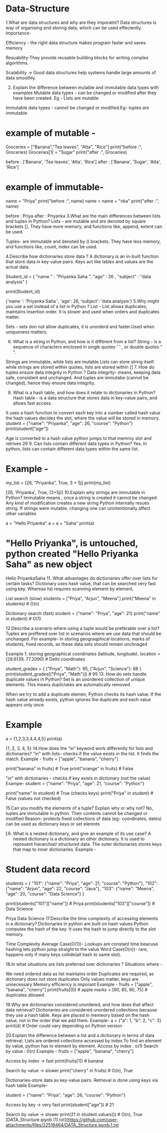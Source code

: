 # Data-Structure
1.What are data structures and why are they imporatnt?
Data structures is way of organising and storing data, which can be used effeciently. Importance-

Efficiency - the right data structure makes program faster and saves memory

Resuability-They provide reusable building blocks for writing complex algorithms.

Scalability → Good data structures help systems handle large amounts of data smoothly.

2. Explain the difference between mutable and immutable data types with examples
Mutable data types - can be changed or modified after they have been created. Eg - Lists are mutable

Immutable data types - cannot be changed or modified.Eg- tuples are immutable


# example of mutable -
Groceries = ["Banana","Tea leaves", "Atta", "Rice"]
print("before :", Groceries)
Groceries[1] = "Sugar"
print("after :", Groceries)

     
before : ['Banana', 'Tea leaves', 'Atta', 'Rice']
after : ['Banana', 'Sugar', 'Atta', 'Rice']

# example of immutable-
name = "Priya"
print("before :", name)
name = name + "nka"
print("after :", name)
     
before : Priya
after : Priyanka
3.What are the main differences between lists and tuples in Python?
Lists - are mutable and are denoted by square brackets []. They have more memory, and functions like, append, extent can be used.

Tuples- are immutable and denoted by () brackets. They have less memory, and functions like, count, index can be used.

4.Describe how dictionaries store data ?
A dictionary is an in-built function that store data in key-value pairs. Keys act like lables and values are the actual data.


Student_id = {
    "name " : "Priyanka Saha ",
    "age" : 26 ,
    "subject" : "data analysis"
}

print(Student_id)
     
{'name ': 'Priyanka Saha ', 'age': 26, 'subject': 'data analysis'}
5.Why might you use a set instead of a list in Python ?
List - List allows duplicates, maintains insertion order. It is slower and used when orders and duplicates matter.

Sets - sets don not allow duplicates, it is unorderd and faster.Used when uniqueness matters.

6. What is a string in Python, and how is it different from a list?
String - is a sequence of characters enclosed in single quotes ' ' , or double quotes " ".

Strings are immutable, while lists are mutable
Lists can store string itself.
while strings are stored within quotes, lists are stored within []
7. How do tuples ensure data integrity in Python ?
Data integrity- means, keeping data safe, consistent and unchanged. And tuples are immutabe (cannot be changed), hence they ensure data integrity.

8. What is a hash table, and how does it relate to dictionaries in Python?
Hash table - is a data structure that stores data in key-value pairs, and allows fast access.

It uses a hash function to convert each key into a number called hash value
the hash values decides the slot, where the value will be stored in memory.
student = {"name": "Priyanka", "age": 26, "course": "Python"}
print(student["age"])

Age is converted to a hash value
python jumps to that memroy slot and retrives 26
9. Can lists contain different data types in Python?
Yes. In python, lists can contain different data types within the same list.


# Example -
my_list = [26, "Priyanka", True, 3 + 5j]
print(my_list)
     
[26, 'Priyanka', True, (3+5j)]
10.Explain why strings are immutable in Python?
Immutable means , once a string is created it cannot be changed. Any kind of modification creates a new string Python internally resues string. If strings were mutable, changing one can unintentionally affect other variables


a = "Hello Priyanka"
a = a + "Saha"
print(a)
# "Hello Priyanka", is untouched, python created "Hello Priyanka Saha" as new object
     
Hello PriyankaSaha
11. What advantages do dictionaries offer over lists for certain tasks?
Dictionary uses hash value, that can be searched very fast using key. Whereas list requires scanning element by element.

List search (slow) students = ["Priya", "Arjun", "Meena"] print("Meena" in students) # O(n)

Dictionary search (fast) student = {"name": "Priya", "age": 21} print("name" in student) # O(1)

12.Describe a scenario where using a tuple would be preferable over a list?
Tuples are preffered over list in scenarios where we use data that should be unchanged. For example- in storing geograqphical locations, marks of students, fixed records, as these data sets should remain unchnaged

Example 1: storing geographical coordinates (latitude, longitude).
location = (28.6139, 77.2090) # Delhi coordinates

student_grades = { ("Priya", "Math"): 95, ("Arjun", "Science"): 88 } print(student_grades[("Priya", "Math")]) # 95
13. How do sets handle duplicate values in Python?
Set is an unordered collection of unique elements. This means duplictates are automatically removed.

When we try to add a duplicate elemen, Python checks its hash value. If the hash value already exists, python ignores the duplicate and each value appears only once


# Example
a = {1,2,3,3,4,4,4,5}
print(a)
     
{1, 2, 3, 4, 5}
14.How does the “in” keyword work differently for lists and dictionaries?
"in" with lists- checks if the value exists in the list. It finds the match. Example - fruits = ["apple", "banana", "cherry"]

print("banana" in fruits) # True print("orange" in fruits) # False

"in" with dictionaries - checks if key exists in dictionary (not the value) Exampe- student = {"name": "Priya", "age": 21, "course": "Python"}

print("name" in student) # True (checks keys) print("Priya" in student) # False (values not checked)

15.Can you modify the elements of a tuple? Explain why or why not?
No, tuples are immutable in python. Their contents cannot be changed or modified Reason- protects fixed collections of data (eg- coordinates, dates) can be used as dictionary keys or set elemnts

16. What is a nested dictionary, and give an example of its use case?
A nested dictionary is a dictionary an other dictionary. It is used to represent hierarchial/ structured data. The outer dictionaries stores keys that map to inner dictionaries. Example -


# Student data record
students = {
    "101": {"name": "Priya", "age": 21, "course": "Python"},
    "102": {"name": "Arjun", "age": 22, "course": "Java"},
    "103": {"name": "Meena", "age": 20, "course": "Data Science"}
}

print(students["101"]["name"])   # Priya
print(students["103"]["course"]) # Data Science
     
Priya
Data Science
17.Describe the time complexity of accessing elements in a dictionary?
Dictionaries in python are built on hash values.Python computes the hash of the key. It uses the hash to jump directly to the slot memory.

Time Complexity Average Case(O(1))- Lookups are constant time beacuse hashing lets python jump straight to the value
Word Case(O(n))- rare, happens only if many keys collide(all hash to same slot).

18.In what situations are lists preferred over dictionaries ?
Situations where -

We need ordered data as list maintains order
Duplicates are required, as dictionary does not store duplicates
Only values matter, keys are unnecessary
Memory efficiency is imporant Example - fruits = ["apple", "banana", "cherry"] print(fruits[0]) # apple
marks = [90, 85, 90, 75] # duplicates allowed

19.Why are dictionaries considered unordered, and how does that affect data retrieval?
Dictionaries are considered unordered collections because they use a hash table. Keys are placed in memeory based on the hash value, not in the order that we add them. Example- a = {"a": 1, "b": 2, "c": 3} print(d) # Order could vary depending on Python version

20.Explain the difference between a list and a dictionary in terms of data retrieval.
Lists are ordered collections accessed by index.To find an element by value, python has to element by element. Access by index : o(1) Search by value : 0(n) Example - fruits = ["apple", "banana", "cherry"]

Access by index → fast print(fruits[1]) # banana

Search by value → slower print("cherry" in fruits) # O(n), True

Dictionaries-store data as key-value pairs. Retrieval is done using keys via hash table Example-

student = {"name": "Priya", "age": 26, "course": "Python"}

Access by key → very fast print(student["age"]) # 21

Search by value → slower print(21 in student.values()) # O(n), True
[DATA_Structure.ipynb (1).txt](https://github.com/user-attachments/files/22518464/DATA_Structure.ipynb.1.txt

